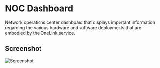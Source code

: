 # NOC Dashboard
Network operations center dashboard that displays important information regarding the various hardware and software deployments that are embodied by the OneLink service.

## Screenshot
![Screenshot](https://i.gyazo.com/c205939cd3a35ea77dc255a2298b7671.png)
